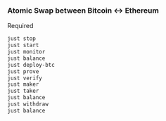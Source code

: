 ### Atomic Swap between Bitcoin <-> Ethereum

Required 

```bash
just stop
just start
just monitor
just balance
just deploy-btc
just prove
just verify
just maker
just taker
just balance
just withdraw 
just balance
```